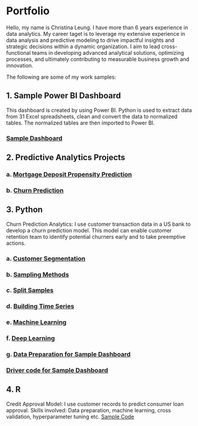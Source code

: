 # Portfolio
Hello, my name is Christina Leung.  I have more than 6 years experience in data analytics.  My career taget is to leverage my extensive experience in data analysis and predictive modeling to drive impactful insights and strategic decisions within a dynamic organization. I aim to lead cross-functional teams in developing advanced analytical solutions, optimizing processes, and ultimately contributing to measurable business growth and innovation.

The following are some of my work samples:
## 1. Sample Power BI Dashboard
   This dashboard is created by using Power BI.  Python is used to extract data from 31 Excel spreadsheets, clean and convert the data to normalized tables.  The normalized tables are then imported to Power BI.
### [Sample Dashboard](https://app.powerbi.com/view?r=eyJrIjoiN2VlMjJlNTAtYWZmYS00NjM0LTgzNDQtZWRlZWJmZGMxM2ZjIiwidCI6ImM4ODM3Y2EyLTUzM2EtNGIyZS1iMjE1LWZhZDY3YzExMDg0YyIsImMiOjF9)

## 2. Predictive Analytics Projects
### a. [Mortgage Deposit Propensity Prediction](https://github.com/cleung23/Predictive-Analytics-Project-Slides/blob/9ac6abab1e455a4093115e2a138fdb55ac51d116/Deposit%20Propensity%20Model.pdf)

### b. [Churn Prediction](https://github.com/cleung23/Predictive-Analytics-Project-Slides/blob/18f07c4698e6e6b84ee1d4044c0295b7f431a45e/Churn%20Prediction%20Process.pdf)

## 3. Python
   Churn Prediction Analytics: I use customer transaction data in a US bank to develop a churn prediction model.  This model can enable customer retention team to identify potential churners early and to take preemptive actions.

### a. [Customer Segmentation](https://github.com/cleung23/Python-Code/blob/bb4614cfd589fb43f0fe634254fe5abd2a8d8f52/Customer%20Segmentation.ipynb)

### b. [Sampling Methods](https://github.com/cleung23/Python-Code/blob/bb4614cfd589fb43f0fe634254fe5abd2a8d8f52/Sampling%20Methods.ipynb)

### c. [Split Samples](https://github.com/cleung23/Python-Code/blob/bb4614cfd589fb43f0fe634254fe5abd2a8d8f52/Split%20Sample.ipynb)

### d. [Building Time Series](https://github.com/cleung23/Python-Code/blob/3bef045602b1a64cb99ade62ade53e2581c1763c/Building%20TS.ipynb)

### e. [Machine Learning](https://github.com/cleung23/Python-Code/blob/01c4413a61cf3bb1eeda9d5c2ce6881750f61171/ML.ipynb)

### f. [Deep Learning](https://github.com/cleung23/Python-Code/blob/fc02e47fd4aa1bead22a013f0680a409b4879a07/Deep%20Learning.ipynb)

### g. [Data Preparation for Sample Dashboard](https://github.com/cleung23/Python-Code/blob/c796ac2dd9a05d7e9e607af3d460eba3b0ebd7fb/SY24_25_prep-copy.py)
###      [Driver code for Sample Dashboard](https://github.com/cleung23/Python-Code/blob/c796ac2dd9a05d7e9e607af3d460eba3b0ebd7fb/DashboardSY24-copy.py)

   
## 4. R
   Credit Approval Model: I use customer records to predict consumer loan approval.
   Skills involved: Data preparation, machine learning, cross validation, hyperparameter tuning etc.
   [Sample Code](https://github.com/cleung23/R-Code/blob/eb15aa73715c907c4acaa40051fc2744d80f6e01/Project%20R%20Code_ID_33.r)
